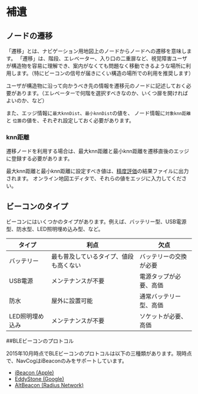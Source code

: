 <!--
The MIT License (MIT)

Copyright (c) 2014, 2015 IBM Corporation
Permission is hereby granted, free of charge, to any person obtaining a copy
of this software and associated documentation files (the "Software"), to deal
in the Software without restriction, including without limitation the rights
to use, copy, modify, merge, publish, distribute, sublicense, and/or sell
copies of the Software, and to permit persons to whom the Software is
furnished to do so, subject to the following conditions:

The above copyright notice and this permission notice shall be included in all
copies or substantial portions of the Software.

THE SOFTWARE IS PROVIDED "AS IS", WITHOUT WARRANTY OF ANY KIND, EXPRESS OR
IMPLIED, INCLUDING BUT NOT LIMITED TO THE WARRANTIES OF MERCHANTABILITY,
FITNESS FOR A PARTICULAR PURPOSE AND NONINFRINGEMENT. IN NO EVENT SHALL THE
AUTHORS OR COPYRIGHT HOLDERS BE LIABLE FOR ANY CLAIM, DAMAGES OR OTHER
LIABILITY, WHETHER IN AN ACTION OF CONTRACT, TORT OR OTHERWISE, ARISING FROM,
OUT OF OR IN CONNECTION WITH THE SOFTWARE OR THE USE OR OTHER DEALINGS IN THE
SOFTWARE.
-->


# 補遺


## <a name="transition"></a>ノードの遷移

「遷移」とは、ナビゲーション用地図上のノードからノードへの遷移を意味します。
「遷移」は、階段、エレベーター、入り口の二重扉など、視覚障害ユーザが構造物を容易に理解でき、案内がなくても問題なく移動できるような場所に利用します。（特にビーコンの信号が届きにくい構造の場所での利用を推奨します）

ユーザが構造物に沿って向かうべき先の情報を遷移元のノードに記述しておく必要があります。（エレベーターで何階を選択すべきなのか、いくつ扉を開ければよいのか、など）

また、エッジ情報に`最大knnDist`、`最小knnDist`の値を、 ノード情報に`対象knn距離`と `位置`の値を、それぞれ設定しておく必要があります。


### <a name="knnDist"></a>knn距離

遷移ノードを利用する場合は、最大knn距離と最小knn距離を遷移直後のエッジに登録する必要があります。

最大knn距離と最小knn距離に設定すべき値は、[精度評価](beacon.md#acc_eval)の結果ファイルに出力されます。
オンライン地図エディタで、それらの値をエッジに入力してください。


## ビーコンのタイプ

ビーコンにはいくつかのタイプがあります。例えば、バッテリー型、USB電源型、防水型、LED照明埋め込み型、など。

タイプ | 利点 | 欠点
---|---|---
バッテリー|最も普及しているタイプ、値段も高くない|バッテリーの交換が必要
USB電源|メンテナンスが不要|電源タップが必要、高価
防水|屋外に設置可能|通常バッテリー型、高価
LED照明埋め込み|メンテナンスが不要|ソケットが必要、高価

##BLEビーコンのプロトコル

2015年10月時点でBLEビーコンのプロトコルは以下の三種類があります。現時点で、NavCogはiBeaconのみをサポートしています。

* [iBeacon (Apple)](https://developer.apple.com/ibeacon/)
* [EddyStone (Google)](https://developers.google.com/beacons/?hl=en)
* [AltBeacon (Radius Network)](http://altbeacon.org)
